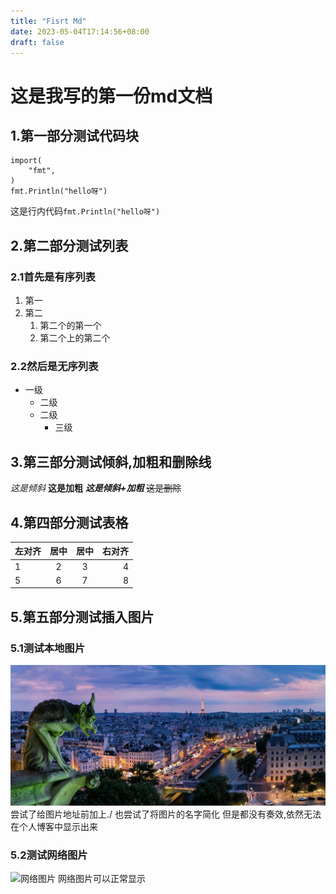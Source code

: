 ```yaml
---
title: "Fisrt Md"
date: 2023-05-04T17:14:56+08:00
draft: false
---
```


# 这是我写的第一份md文档

## 1.第一部分测试代码块
``` golang
import(
    "fmt",
)
fmt.Println("hello呀")
```
这是行内代码`fmt.Println("hello呀")`

## 2.第二部分测试列表
### 2.1首先是有序列表
1. 第一
2. 第二
    1. 第二个的第一个
    2. 第二个上的第二个

### 2.2然后是无序列表
- 一级
    - 二级
    - 二级
      - 三级

## 3.第三部分测试倾斜,加粗和删除线
*这是倾斜*
**这是加粗**
***这是倾斜+加粗***
~~这是删除~~

## 4.第四部分测试表格
左对齐 | 居中 | 居中 | 右对齐
:-- | :--: | :--: | --:
1|2|3|4
5|6|7|8

## 5.第五部分测试插入图片
### 5.1测试本地图片
![本地图片](./hero.png)
尝试了给图片地址前加上./
也尝试了将图片的名字简化
但是都没有奏效,依然无法在个人博客中显示出来

### 5.2测试网络图片
![网络图片](https://images.pexels.com/photos/14454925/pexels-photo-14454925.jpeg?auto=compress&cs=tinysrgb&w=600&lazy=load)
网络图片可以正常显示

